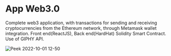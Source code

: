 # App Web3.0

Complete web3 application,
with transactions for sending and receiving cryptocurrencies from the Ethereum network, 
through Metamask wallet integration.
Front end(ReactJS), 
Back end(HardHat) 
Solidity Smart Contract.
Use of GIPHY API.

![Peek 2022-10-01 12-50](https://user-images.githubusercontent.com/99200113/193417476-5c17e351-1ebb-4313-9572-9ecfe5ce1d43.gif)
